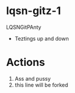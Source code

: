 # lqsn-gitz-1
LQSNGitPAnty
- Teztings up and down 

# Actions 

1. Ass and pussy 
2. this line will be forked 